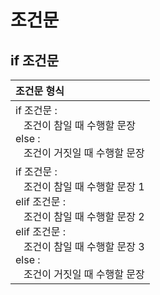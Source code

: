 # 조건문    
## if 조건문     
| 조건문 형식 |           
| :--- |              
| if 조건문 : <br> &nbsp;&nbsp;&nbsp;조건이 참일 때 수행할 문장<br> else : <br> &nbsp;&nbsp;&nbsp;조건이 거짓일 때 수행할 문장 |       
| if 조건문 : <br> &nbsp;&nbsp;&nbsp;조건이 참일 때 수행할 문장 1 <br> elif 조건문 : <br> &nbsp;&nbsp;&nbsp;조건이 참일 때 수행할 문장 2 <br> elif 조건문 : <br> &nbsp;&nbsp;&nbsp;조건이 참일 때 수행할 문장 3 <br> else : <br> &nbsp;&nbsp;&nbsp;조건이 거짓일 때 수행할 문장 |    

